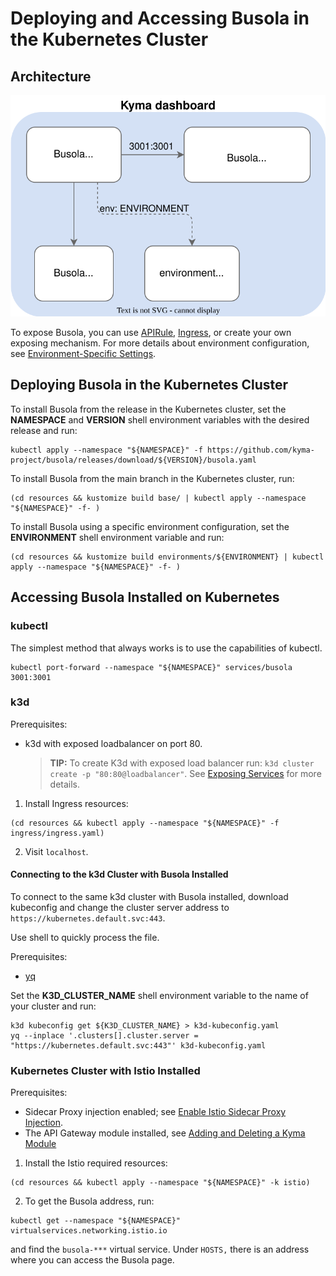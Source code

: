 # Deploying and Accessing Busola in the Kubernetes Cluster

## Architecture

![Busola Kubernetes architecture](assets/busola_kubernetes_3.svg)

To expose Busola, you can use [APIRule](https://github.com/kyma-project/busola/tree/main/resources/istio), [Ingress](https://github.com/kyma-project/busola/tree/main/resources/ingress), or create your own exposing mechanism.
For more details about environment configuration, see [Environment-Specific Settings](configuration.md#environment-specific-settings).

## Deploying Busola in the Kubernetes Cluster

To install Busola from the release in the Kubernetes cluster, set the **NAMESPACE** and **VERSION** shell environment variables with the desired release and run:

```shell
kubectl apply --namespace "${NAMESPACE}" -f https://github.com/kyma-project/busola/releases/download/${VERSION}/busola.yaml
```

To install Busola from the main branch in the Kubernetes cluster, run:

```shell
(cd resources && kustomize build base/ | kubectl apply --namespace "${NAMESPACE}" -f- )
```

To install Busola using a specific environment configuration, set the **ENVIRONMENT** shell environment variable and run:

```shell
(cd resources && kustomize build environments/${ENVIRONMENT} | kubectl apply --namespace "${NAMESPACE}" -f- )
```

## Accessing Busola Installed on Kubernetes

### kubectl

The simplest method that always works is to use the capabilities of kubectl.

```shell
kubectl port-forward --namespace "${NAMESPACE}" services/busola 3001:3001
```

### k3d

Prerequisites:

- k3d with exposed loadbalancer on port 80.
  > **TIP:** To create K3d with exposed load balancer run: `k3d cluster create -p "80:80@loadbalancer"`.
  > See [Exposing Services](https://k3d.io/v5.6.3/usage/exposing_services/) for more details.

1. Install Ingress resources:

```shell
(cd resources && kubectl apply --namespace "${NAMESPACE}" -f ingress/ingress.yaml)
```

2. Visit `localhost`.

#### Connecting to the k3d Cluster with Busola Installed

To connect to the same k3d cluster with Busola installed, download kubeconfig and change the cluster server address to `https://kubernetes.default.svc:443`.

Use shell to quickly process the file.

Prerequisites:

- [yq](https://mikefarah.gitbook.io/yq)

Set the **K3D_CLUSTER_NAME** shell environment variable to the name of your cluster and run:

```shell
k3d kubeconfig get ${K3D_CLUSTER_NAME} > k3d-kubeconfig.yaml
yq --inplace '.clusters[].cluster.server = "https://kubernetes.default.svc:443"' k3d-kubeconfig.yaml
```

### Kubernetes Cluster with Istio Installed

Prerequisites:

- Sidecar Proxy injection enabled; see [Enable Istio Sidecar Proxy Injection](https://kyma-project.io/#/istio/user/tutorials/01-40-enable-sidecar-injection?id=enable-istio-sidecar-proxy-injection).
- The API Gateway module installed, see [Adding and Deleting a Kyma Module](https://help.sap.com/docs/btp/sap-business-technology-platform/enable-and-disable-kyma-module?locale=en-US&version=Cloud)

1. Install the Istio required resources:

```shell
(cd resources && kubectl apply --namespace "${NAMESPACE}" -k istio)
```

2. To get the Busola address, run:

```shell
kubectl get --namespace "${NAMESPACE}" virtualservices.networking.istio.io
```

and find the `busola-***` virtual service. Under `HOSTS,` there is an address where you can access the Busola page.

